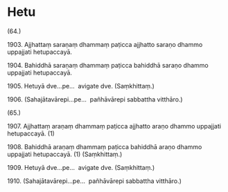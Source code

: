 # Hetu

(64.)

1903\. Ajjhattaṃ saraṇaṃ dhammaṃ paṭicca ajjhatto saraṇo dhammo uppajjati hetupaccayā.

1904\. Bahiddhā saraṇaṃ dhammaṃ paṭicca bahiddhā saraṇo dhammo uppajjati hetupaccayā.

1905\. Hetuyā dve…pe…  avigate dve. (Saṃkhittaṃ.)

1906\. (Sahajātavārepi…pe…  pañhāvārepi sabbattha vitthāro.)

(65.)

1907\. Ajjhattaṃ araṇaṃ dhammaṃ paṭicca ajjhatto araṇo dhammo uppajjati hetupaccayā. (1)

1908\. Bahiddhā araṇaṃ dhammaṃ paṭicca bahiddhā araṇo dhammo uppajjati hetupaccayā. (1) (Saṃkhittaṃ.)

1909\. Hetuyā dve…pe…  avigate dve. (Saṃkhittaṃ.)

1910\. (Sahajātavārepi…pe…  pañhāvārepi sabbattha vitthāro.)

